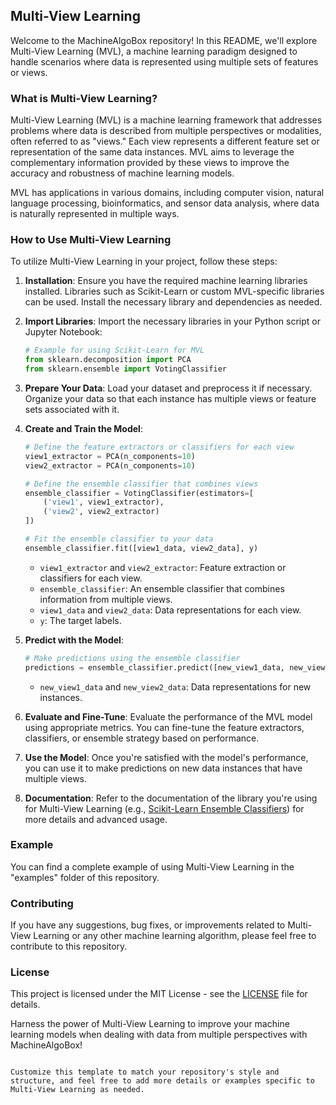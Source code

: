 ## Multi-View Learning

Welcome to the MachineAlgoBox repository! In this README, we'll explore Multi-View Learning (MVL), a machine learning paradigm designed to handle scenarios where data is represented using multiple sets of features or views.

### What is Multi-View Learning?

Multi-View Learning (MVL) is a machine learning framework that addresses problems where data is described from multiple perspectives or modalities, often referred to as "views." Each view represents a different feature set or representation of the same data instances. MVL aims to leverage the complementary information provided by these views to improve the accuracy and robustness of machine learning models.

MVL has applications in various domains, including computer vision, natural language processing, bioinformatics, and sensor data analysis, where data is naturally represented in multiple ways.

### How to Use Multi-View Learning

To utilize Multi-View Learning in your project, follow these steps:

1. **Installation**: Ensure you have the required machine learning libraries installed. Libraries such as Scikit-Learn or custom MVL-specific libraries can be used. Install the necessary library and dependencies as needed.

2. **Import Libraries**: Import the necessary libraries in your Python script or Jupyter Notebook:

   ```python
   # Example for using Scikit-Learn for MVL
   from sklearn.decomposition import PCA
   from sklearn.ensemble import VotingClassifier
   ```

3. **Prepare Your Data**: Load your dataset and preprocess it if necessary. Organize your data so that each instance has multiple views or feature sets associated with it.

4. **Create and Train the Model**:

   ```python
   # Define the feature extractors or classifiers for each view
   view1_extractor = PCA(n_components=10)
   view2_extractor = PCA(n_components=10)

   # Define the ensemble classifier that combines views
   ensemble_classifier = VotingClassifier(estimators=[
       ('view1', view1_extractor),
       ('view2', view2_extractor)
   ])

   # Fit the ensemble classifier to your data
   ensemble_classifier.fit([view1_data, view2_data], y)
   ```

   - `view1_extractor` and `view2_extractor`: Feature extraction or classifiers for each view.
   - `ensemble_classifier`: An ensemble classifier that combines information from multiple views.
   - `view1_data` and `view2_data`: Data representations for each view.
   - `y`: The target labels.

5. **Predict with the Model**:

   ```python
   # Make predictions using the ensemble classifier
   predictions = ensemble_classifier.predict([new_view1_data, new_view2_data])
   ```

   - `new_view1_data` and `new_view2_data`: Data representations for new instances.

6. **Evaluate and Fine-Tune**: Evaluate the performance of the MVL model using appropriate metrics. You can fine-tune the feature extractors, classifiers, or ensemble strategy based on performance.

7. **Use the Model**: Once you're satisfied with the model's performance, you can use it to make predictions on new data instances that have multiple views.

8. **Documentation**: Refer to the documentation of the library you're using for Multi-View Learning (e.g., [Scikit-Learn Ensemble Classifiers](https://scikit-learn.org/stable/modules/ensemble.html)) for more details and advanced usage.

### Example

You can find a complete example of using Multi-View Learning in the "examples" folder of this repository.

### Contributing

If you have any suggestions, bug fixes, or improvements related to Multi-View Learning or any other machine learning algorithm, please feel free to contribute to this repository.

### License

This project is licensed under the MIT License - see the [LICENSE](LICENSE) file for details.

Harness the power of Multi-View Learning to improve your machine learning models when dealing with data from multiple perspectives with MachineAlgoBox!
```

Customize this template to match your repository's style and structure, and feel free to add more details or examples specific to Multi-View Learning as needed.